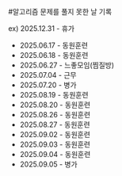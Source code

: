 #알고리즘 문제를 풀지 못한 날 기록

ex) 2025.12.31 - 휴가

* 2025.06.17 - 동원훈련
* 2025.06.18 - 동원훈련
* 2025.06.27 - 느좋모임(찜질방)
* 2025.07.04 - 근무
* 2025.07.20 - 병가
* 2025.08.19 - 동원훈련
* 2025.08.20 - 동원훈련
* 2025.08.26 - 동원훈련
* 2025.08.27 - 동원훈련
* 2025.09.02 - 동원훈련
* 2025.09.03 - 동원훈련
* 2025.09.04 - 동원훈련
* 2025.09.05 - 병가